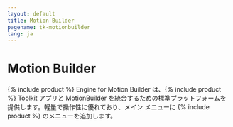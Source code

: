 ```yaml
---
layout: default
title: Motion Builder
pagename: tk-motionbuilder
lang: ja
---
```


# Motion Builder

{% include product %} Engine for Motion Builder は、{% include product %} Toolkit アプリと MotionBuilder を統合するための標準プラットフォームを提供します。軽量で操作性に優れており、メイン メニューに {% include product %} のメニューを追加します。
